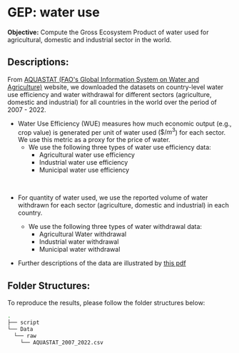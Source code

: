 # GEP: water use

**Objective:** Compute the Gross Ecosystem Product of water used for agricultural, domestic and industrial sector in the world.


## Descriptions:

From [AQUASTAT (FAO's Global Information System on Water and Agriculture)](https://www.fao.org/aquastat/en/) website, we downloaded the datasets on country-level water use efficiency and water withdrawal for different sectors (agriculture, domestic and industrial) for all countries in the world over the period of 2007 - 2022. 


+ Water Use Efficiency (WUE) measures how much economic output (e.g., crop value) is generated per unit of water used ($\$/m^3$) for each sector. We use this metric as a proxy for the price of water. 
  + We use the following three types of water use efficiency data:
    + Agricultural water use efficiency
    + Industrial water use efficiency
    + Municipal water use efficiency

<br>

+ For quantity of water used, we use the reported volume of water withdrawn for each sector (agriculture, domestic and industrial) in each country. 
  + We use the following three types of water withdrawal data:
    + Agricultural Water withdrawal
    + Industrial water withdrawal
    + Municipal water withdrawal


+ Further descriptions of the data are illustrated by [this pdf](https://unstats.un.org/sdgs/metadata/files/metadata-06-04-01.pdf)


## Folder Structures:

To reproduce the results, please follow the folder structures below:

```bash
.
├── script
└── Data
  └── raw
    └── AQUASTAT_2007_2022.csv
```

